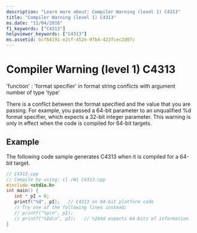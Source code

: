 ```yaml
---
description: "Learn more about: Compiler Warning (level 1) C4313"
title: "Compiler Warning (level 1) C4313"
ms.date: "11/04/2016"
f1_keywords: ["C4313"]
helpviewer_keywords: ["C4313"]
ms.assetid: bcf64191-e2cf-452e-97b4-423fcec2d07c
---
```

# Compiler Warning (level 1) C4313

'function' : 'format specifier' in format string conflicts with argument number of type 'type'

There is a conflict between the format specified and the value that you are passing. For example, you passed a 64-bit parameter to an unqualified %d format specifier, which expects a 32-bit integer parameter. This warning is only in effect when the code is compiled for 64-bit targets.

## Example

The following code sample generates C4313 when it is compiled for a 64-bit target.

```cpp
// C4313.cpp
// Compile by using: cl /W1 C4313.cpp
#include <stdio.h>
int main() {
   int * pI = 0;
   printf("%d", pI);   // C4313 on 64-bit platform code
   // Try one of the following lines instead:
   // printf("%p\n", pI);
   // printf("%Id\n", pI);   // %I64d expects 64-bits of information
}
```
